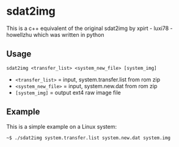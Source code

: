 # sdat2img
This is a c++ equivalent of the original sdat2img by xpirt - luxi78 - howellzhu which was written in python


## Usage
```
sdat2img <transfer_list> <system_new_file> [system_img]
```
- `<transfer_list>` = input, system.transfer.list from rom zip
- `<system_new_file>` = input, system.new.dat from rom zip
- `[system_img]` = output ext4 raw image file


## Example
This is a simple example on a Linux system: 
```
~$ ./sdat2img system.transfer.list system.new.dat system.img
```
